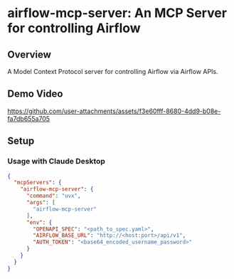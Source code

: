 # airflow-mcp-server: An MCP Server for controlling Airflow


## Overview
A Model Context Protocol server for controlling Airflow via Airflow APIs.

## Demo Video

https://github.com/user-attachments/assets/f3e60fff-8680-4dd9-b08e-fa7db655a705

## Setup

### Usage with Claude Desktop

```json
{
  "mcpServers": {
    "airflow-mcp-server": {
      "command": "uvx",
      "args": [
        "airflow-mcp-server"
      ],
      "env": {
        "OPENAPI_SPEC": "<path_to_spec.yaml>",
        "AIRFLOW_BASE_URL": "http://<host:port>/api/v1",
        "AUTH_TOKEN": "<base64_encoded_username_password>"
      }
    }
  }
}
```
